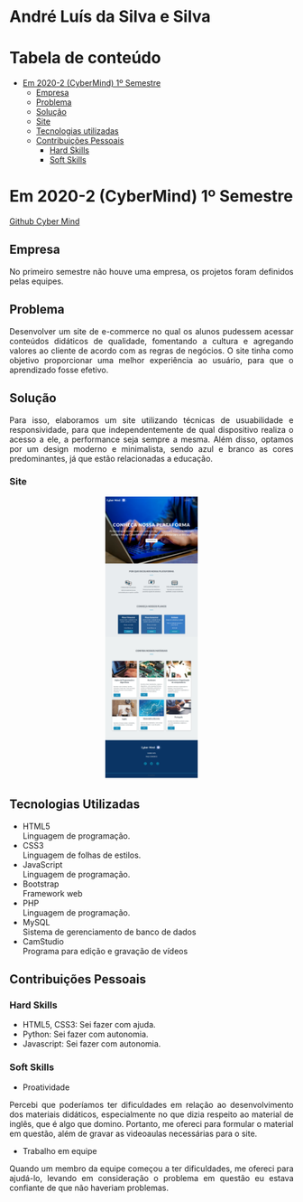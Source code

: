 # André Luís da Silva e Silva

# Tabela de conteúdo
   - [Em 2020-2 (CyberMind) 1º Semestre](#em-2020-2-Cybermind-1º-semestre)
        - [Empresa](#empresa)
        - [Problema](#problema)
        - [Solução](#solução)
        - [Site](#site)
        - [Tecnologias utilizadas](#tecnologias-utilizadas)
        - [Contribuições Pessoais](#contribuições-pessoais)
            - [Hard Skills](#hard-skills)
            - [Soft Skills](#soft-skills)

# Em 2020-2 (CyberMind) 1º Semestre
[Github Cyber Mind](https://github.com/AndreSilva358/api-cybermind)

## Empresa
<p align="justify">
No primeiro semestre não houve uma empresa, os projetos foram definidos pelas equipes.

## Problema
<p align="justify">
Desenvolver um site de e-commerce no qual os alunos pudessem acessar conteúdos didáticos de qualidade, fomentando a cultura e agregando valores ao cliente de acordo com as regras de negócios. O site tinha como objetivo proporcionar uma melhor experiência ao usuário, para que o aprendizado fosse efetivo. 
</p>

## Solução
<p align="justify">
   Para isso, elaboramos um site utilizando técnicas de usuabilidade e responsividade, para que independentemente de qual dispositivo realiza o acesso a ele, a performance seja sempre a mesma. Além disso, optamos por um design moderno e minimalista, sendo azul e branco as cores predominantes, já que estão relacionadas a educação.
</p>

### Site
<p align="center">
    <img src="./img/api1/site-cybermind.jpg" alt="pagina site" height="500" />
</p>



## Tecnologias Utilizadas
- HTML5  \
Linguagem de programação.
- CSS3 \
Linguagem de folhas de estilos.
- JavaScript \
Linguagem de programação.
- Bootstrap \
Framework web
- PHP  \
Linguagem de programação.
- MySQL \
Sistema de gerenciamento de banco de dados
- CamStudio \
Programa para edição e gravação de vídeos

## Contribuições Pessoais

### Hard Skills
- HTML5, CSS3: Sei fazer com ajuda.
- Python: Sei fazer com autonomia.
- Javascript: Sei fazer com autonomia.


### Soft Skills
- Proatividade
<p align="justify">
    Percebi que poderíamos ter dificuldades em relação ao desenvolvimento dos materiais didáticos, especialmente no que dizia respeito ao material de inglês, que é algo que domino. Portanto, me ofereci para formular o material em questão, além de gravar as videoaulas necessárias para o site.
</p>

- Trabalho em equipe
<p align="justify">
    Quando um membro da equipe começou a ter dificuldades, me ofereci para ajudá-lo, levando em consideração o problema em questão eu estava confiante de que não haveriam problemas.    
</p>
